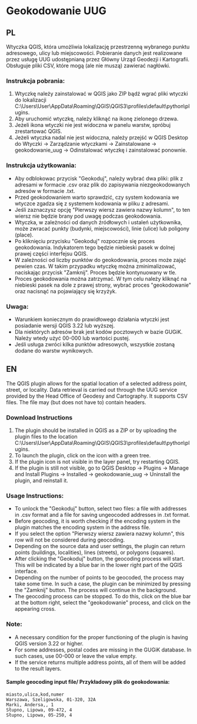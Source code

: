 # Geokodowanie UUG

## PL

Wtyczka QGIS, która umożliwia lokalizację przestrzenną wybranego punktu adresowego, ulicy lub miejscowości. Pobieranie danych jest realizowane przez usługę UUG udostępnianą przez Główny Urząd Geodezji i Kartografii. Obsługuje pliki CSV, które mogą (ale nie muszą) zawierać nagłówki.

### Instrukcja pobrania:
1. Wtyczkę należy zainstalować w QGIS jako ZIP bądź wgrać pliki wtyczki do lokalizacji C:\Users\User\AppData\Roaming\QGIS\QGIS3\profiles\default\python\plugins.
2. Aby uruchomić wtyczkę, należy kliknąć na ikonę zielonego drzewa.
3. Jeżeli ikona wtyczki nie jest widoczna w panelu warstw, spróbuj zrestartować QGIS.
4. Jeżeli wtyczka nadal nie jest widoczna, należy przejść w QGIS Desktop do Wtyczki -> Zarządzanie wtyczkami -> Zainstalowane -> geokodowanie_uug -> Odinstalować wtyczkę i zainstalować ponownie.

### Instrukcja użytkowania:
* Aby odblokowac przycisk "Geokoduj", należy wybrać dwa pliki: plik z adresami w formacie .csv oraz plik do zapisywania niezgeokodowanych adresów w formacie .txt.
* Przed geokodowaniem warto sprawdzić, czy system kodowania we wtyczce zgadza się z systemem kodowania w pliku z adresami.
* Jeśli zaznaczysz opcję "Pierwszy wiersz zawiera nazwy kolumn", to ten wiersz nie będzie brany pod uwagę podczas geokodowania.
* Wtyczka, w zależności od danych źródłowych i ustaleń użytkownika, może zwracać punkty (budynki, miejscowości), linie (ulice) lub poligony (place).
* Po kliknięciu przycisku "Geokoduj" rozpocznie się proces geokodowania. Indykatorem tego będzie niebieski pasek w dolnej prawej części interfejsu QGIS.
* W zależności od liczby punktów do geokodowania, proces może zająć pewien czas. W takim przypadku wtyczkę można zminimalizować, naciskając przycisk "Zamknij". Proces będzie kontynuowany w tle.
* Proces geokodowania można zatrzymać. W tym celu należy kliknąć na niebieski pasek na dole z prawej strony, wybrać proces "geokodowanie" oraz nacisnąć na pojawiający się krzyżyk.

### Uwaga:
* Warunkiem koniecznym do prawidłowego działania wtyczki jest posiadanie wersji QGIS 3.22 lub wyższej.
* Dla niektórych adresów brak jest kodów pocztowych w bazie GUGiK. Należy wtedy użyć 00-000 lub wartości pustej.
* Jeśli usługa zwróci kilka punktów adresowych, wszystkie zostaną dodane do warstw wynikowych.

## EN

The QGIS plugin allows for the spatial location of a selected address point, street, or locality. Data retrieval is carried out through the UUG service provided by the Head Office of Geodesy and Cartography. It supports CSV files. The file may (but does not have to) contain headers.

### Download Instructions
1. The plugin should be installed in QGIS as a ZIP or by uploading the plugin files to the location C:\Users\User\AppData\Roaming\QGIS\QGIS3\profiles\default\python\plugins.
2. To launch the plugin, click on the icon with a green tree.
3. If the plugin icon is not visible in the layer panel, try restarting QGIS.
4. If the plugin is still not visible, go to QGIS Desktop -> Plugins -> Manage and Install Plugins -> Installed -> geokodowanie_uug -> Uninstall the plugin, and reinstall it.

### Usage Instructions:
* To unlock the "Geokoduj" button, select two files: a file with addresses in .csv format and a file for saving ungeocoded addresses in .txt format.
* Before geocoding, it is worth checking if the encoding system in the plugin matches the encoding system in the address file.
* If you select the option "Pierwszy wiersz zawiera nazwy kolumn", this row will not be considered during geocoding.
* Depending on the source data and user settings, the plugin can return points (buildings, localities), lines (streets), or polygons (squares).
* After clicking the "Geokoduj" button, the geocoding process will start. This will be indicated by a blue bar in the lower right part of the QGIS interface.
* Depending on the number of points to be geocoded, the process may take some time. In such a case, the plugin can be minimized by pressing the "Zamknij" button. The process will continue in the background.
* The geocoding process can be stopped. To do this, click on the blue bar at the bottom right, select the "geokodowanie" process, and click on the appearing cross.

### Note:
* A necessary condition for the proper functioning of the plugin is having QGIS version 3.22 or higher.
* For some addresses, postal codes are missing in the GUGiK database. In such cases, use 00-000 or leave the value empty.
* If the service returns multiple address points, all of them will be added to the result layers.

#### Sample geocoding input file/  Przykładowy plik do geokodowania:
```
miasto,ulica,kod,numer
Warszawa, Szeligowska, 01-320, 32A
Marki, Andersa,, 1
Słupno, Lipowa, 09-472, 4
Słupno, Lipowa, 05-250, 4
```
